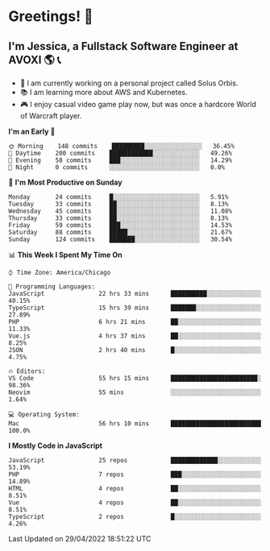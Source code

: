 # Greetings! 🧠

## I'm Jessica, a Fullstack Software Engineer at AVOXI 🌎 📞

- 🌟 I am currently working on a personal project called Solus Orbis.
- 📚 I am learning more about AWS and Kubernetes.
- 🎮 I enjoy casual video game play now, but was once a hardcore World of Warcraft player.

<!--START_SECTION:waka-->
**I'm an Early 🐤** 

```text
🌞 Morning    148 commits    █████████░░░░░░░░░░░░░░░░   36.45% 
🌆 Daytime    200 commits    ████████████░░░░░░░░░░░░░   49.26% 
🌃 Evening    58 commits     ███░░░░░░░░░░░░░░░░░░░░░░   14.29% 
🌙 Night      0 commits      ░░░░░░░░░░░░░░░░░░░░░░░░░   0.0%

```
📅 **I'm Most Productive on Sunday** 

```text
Monday       24 commits     █░░░░░░░░░░░░░░░░░░░░░░░░   5.91% 
Tuesday      33 commits     ██░░░░░░░░░░░░░░░░░░░░░░░   8.13% 
Wednesday    45 commits     ██░░░░░░░░░░░░░░░░░░░░░░░   11.08% 
Thursday     33 commits     ██░░░░░░░░░░░░░░░░░░░░░░░   8.13% 
Friday       59 commits     ███░░░░░░░░░░░░░░░░░░░░░░   14.53% 
Saturday     88 commits     █████░░░░░░░░░░░░░░░░░░░░   21.67% 
Sunday       124 commits    ███████░░░░░░░░░░░░░░░░░░   30.54%

```


📊 **This Week I Spent My Time On** 

```text
⌚︎ Time Zone: America/Chicago

💬 Programming Languages: 
JavaScript               22 hrs 33 mins      ██████████░░░░░░░░░░░░░░░   40.15% 
TypeScript               15 hrs 39 mins      ███████░░░░░░░░░░░░░░░░░░   27.89% 
PHP                      6 hrs 21 mins       ██░░░░░░░░░░░░░░░░░░░░░░░   11.33% 
Vue.js                   4 hrs 37 mins       ██░░░░░░░░░░░░░░░░░░░░░░░   8.25% 
JSON                     2 hrs 40 mins       █░░░░░░░░░░░░░░░░░░░░░░░░   4.75%

🔥 Editors: 
VS Code                  55 hrs 15 mins      ████████████████████████░   98.36% 
Neovim                   55 mins             ░░░░░░░░░░░░░░░░░░░░░░░░░   1.64%

💻 Operating System: 
Mac                      56 hrs 10 mins      █████████████████████████   100.0%

```

**I Mostly Code in JavaScript** 

```text
JavaScript               25 repos            █████████████░░░░░░░░░░░░   53.19% 
PHP                      7 repos             ███░░░░░░░░░░░░░░░░░░░░░░   14.89% 
HTML                     4 repos             ██░░░░░░░░░░░░░░░░░░░░░░░   8.51% 
Vue                      4 repos             ██░░░░░░░░░░░░░░░░░░░░░░░   8.51% 
TypeScript               2 repos             █░░░░░░░░░░░░░░░░░░░░░░░░   4.26%

```



 Last Updated on 29/04/2022 18:51:22 UTC
<!--END_SECTION:waka-->

<!--
**jessikuh/jessikuh** is a ✨ _special_ ✨ repository because its `README.md` (this file) appears on your GitHub profile.

Here are some ideas to get you started:

- 🔭 I’m currently working on ...
- 🌱 I’m currently learning ...
- 👯 I’m looking to collaborate on ...
- 🤔 I’m looking for help with ...
- 💬 Ask me about ...
- 📫 How to reach me: ...
- 😄 Pronouns: ...
- ⚡ Fun fact: ...
-->
